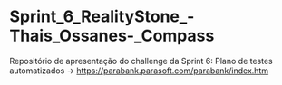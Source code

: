 # Sprint_6_RealityStone_-Thais_Ossanes-_Compass
Repositório de apresentação do challenge da Sprint 6: Plano de testes automatizados -> https://parabank.parasoft.com/parabank/index.htm
